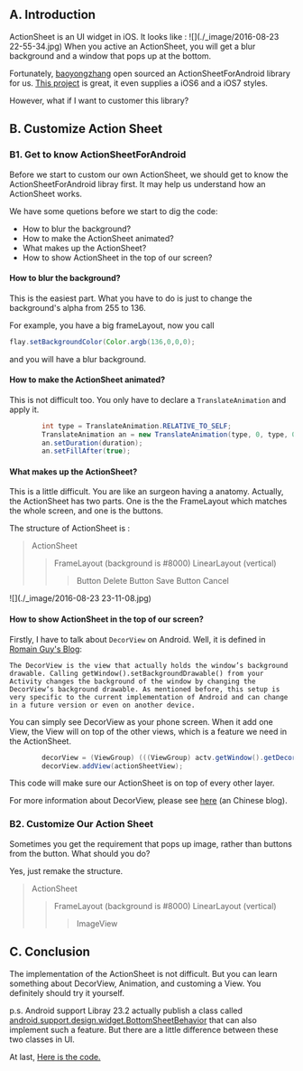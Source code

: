 
## A. Introduction
ActionSheet is an UI widget in iOS. It looks like :
![](./_image/2016-08-23 22-55-34.jpg)
When you active an ActionSheet, you will get a blur background and a window that pops up at the bottom. 

Fortunately, [baoyongzhang](https://github.com/baoyongzhang) open sourced an ActionSheetForAndroid library for us. [This project](https://github.com/baoyongzhang/android-ActionSheet) is great, it even supplies a iOS6 and a iOS7 styles.

However, what if I want to customer this library?

## B. Customize Action Sheet
### B1. Get to know ActionSheetForAndroid
Before we start to custom our own ActionSheet, we should get to know the ActionSheetForAndroid  libray first. It may help us understand how an ActionSheet works.

We have some quetions before we start to dig the code:
* How to blur the background?
* How to make the ActionSheet animated?
* What makes up the ActionSheet?
* How to show ActionSheet in the top of our screen?

#### How to blur the background?
This is the easiest part. What you have to do is just to change the background's alpha from 255 to 136.


For example, you have a big frameLayout, now you call
```java
flay.setBackgroundColor(Color.argb(136,0,0,0);
```
and you will have a blur background.

#### How to make the ActionSheet animated?
This is not difficult too. You only have to declare a `TranslateAnimation` and apply it.

```java
        int type = TranslateAnimation.RELATIVE_TO_SELF;
        TranslateAnimation an = new TranslateAnimation(type, 0, type, 0, type, 0, type, 1);
        an.setDuration(duration);
        an.setFillAfter(true);
```       


#### What makes up the ActionSheet?
This is a little difficult. You are like an surgeon having a anatomy. Actually, the ActionSheet has two parts. One is the the FrameLayout which matches the whole screen, and one is the buttons.

The structure of ActionSheet is :
>ActionSheet 
>> FrameLayout (background is #8000)
>> LinearLayout (vertical)
>>> Button Delete
>>> Button Save
>>> Button Cancel


![](./_image/2016-08-23 23-11-08.jpg)

#### How to show ActionSheet in the top of our screen?
Firstly, I have to talk about `DecorView` on Android. Well, it is defined in [Romain Guy's Blog](http://www.curious-creature.org/2009/03/04/speed-up-your-android-ui/):

`The DecorView is the view that actually holds the window’s background drawable. Calling getWindow().setBackgroundDrawable() from your Activity changes the background of the window by changing the DecorView‘s background drawable. As mentioned before, this setup is very specific to the current implementation of Android and can change in a future version or even on another device.`

You can simply see DecorView as your phone screen. When it add one View, the View will on top of the other views, which is a feature we need in the ActionSheet.

```java
        decorView = (ViewGroup) (((ViewGroup) actv.getWindow().getDecorView().findViewById(android.R.id.content)).getChildAt(0));;
        decorView.addView(actionSheetView);
```
This code will make sure our ActionSheet is on top of every other layer.

For more information about DecorView, please see [here](http://blog.csdn.net/u012422440/article/details/51173387) (an Chinese blog).

### B2. Customize Our Action Sheet
Sometimes you get the requirement that pops up image, rather than buttons from the button. What should you do?

Yes, just remake the structure.
>ActionSheet 
>> FrameLayout (background is #8000)
>> LinearLayout (vertical)
>>> ImageView



## C. Conclusion
The implementation of the ActionSheet is not difficult. But you can learn something about DecorView, Animation, and customing a View. You definitely should try it yourself.

p.s. Android support Libray 23.2 actually publish a class called [android.support.design.widget.BottomSheetBehavior](https://developer.android.com/reference/android/support/design/widget/BottomSheetBehavior.html?utm_campaign=android_launch_supportlibrary23.2_022216&utm_source=anddev&utm_medium=blog) that can also implement such a feature. But there are a little difference between these two classes in UI. 


At last, [Here is the code.](https://github.com/songzhw/SixUiViews/tree/master/app/src/main/java/cn/six/open/view/customactionsheet)


